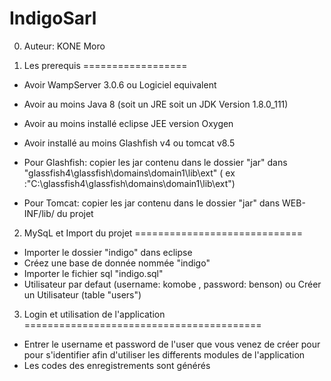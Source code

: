 # IndigoSarl


0.	Auteur: KONE Moro



1.	Les prerequis
==================

- Avoir WampServer 3.0.6 ou Logiciel equivalent
- Avoir au moins Java 8 (soit un JRE soit un JDK Version 1.8.0_111)
- Avoir au moins installé eclipse JEE version Oxygen
- Avoir installé au moins Glashfish v4 ou tomcat v8.5
- Pour Glashfish:
	copier les jar contenu dans le dossier "jar" dans 
		"glassfish4\glassfish\domains\domain1\lib\ext" 
		( ex :"C:\glassfish4\glassfish\domains\domain1\lib\ext")

- Pour Tomcat:
	copier les jar contenu dans le dossier "jar" dans WEB-INF/lib/ du projet


2.	MySqL et Import du projet
=============================

- Importer le dossier "indigo" dans eclipse
- Créez une base de donnée nommée "indigo"
- Importer le fichier sql "indigo.sql"
- Utilisateur par defaut (username: komobe , password: benson) ou Créer un Utilisateur (table "users")


3.	Login et utilisation de l'application
=========================================

- Entrer le username et password de l'user que vous venez de créer pour
 pour s'identifier afin d'utiliser les differents modules de l'application
- Les codes des enregistrements sont générés
	
